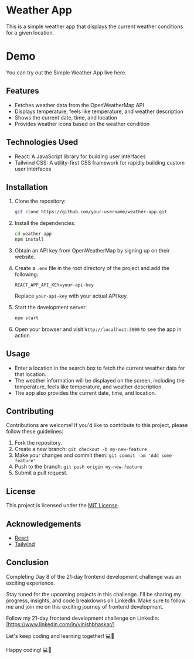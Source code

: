 # Weather App

This is a simple weather app that displays the current weather conditions for a given location.

# Demo

You can try out the Simple Weather App live here.

## Features

- Fetches weather data from the OpenWeatherMap API
- Displays temperature, feels like temperature, and weather description
- Shows the current date, time, and location
- Provides weather icons based on the weather condition

## Technologies Used

- React: A JavaScript library for building user interfaces
- Tailwind CSS: A utility-first CSS framework for rapidly building custom user interfaces

## Installation

1. Clone the repository:

   ```bash
   git clone https://github.com/your-username/weather-app.git
   ```

2. Install the dependencies:

   ```bash
   cd weather-app
   npm install
   ```

3. Obtain an API key from OpenWeatherMap by signing up on their website.

4. Create a `.env` file in the root directory of the project and add the following:

   ```plaintext
   REACT_APP_API_KEY=your-api-key
   ```

   Replace `your-api-key` with your actual API key.

5. Start the development server:

   ```bash
   npm start
   ```

6. Open your browser and visit `http://localhost:3000` to see the app in action.

## Usage

- Enter a location in the search box to fetch the current weather data for that location.
- The weather information will be displayed on the screen, including the temperature, feels like temperature, and weather description.
- The app also provides the current date, time, and location.

## Contributing

Contributions are welcome! If you'd like to contribute to this project, please follow these guidelines:

1. Fork the repository.
2. Create a new branch: `git checkout -b my-new-feature`
3. Make your changes and commit them: `git commit -am 'Add some feature'`
4. Push to the branch: `git push origin my-new-feature`
5. Submit a pull request.

## License

This project is licensed under the [MIT License](https://opensource.org/licenses/MIT).

## Acknowledgements

- [React](https://reactjs.org/)
- [Tailwind](https://tailwindcss.com/docs/installation)

## Conclusion

Completing Day 8 of the 21-day frontend development challenge was an exciting experience.

Stay tuned for the upcoming projects in this challenge. I'll be sharing my progress, insights, and code breakdowns on LinkedIn. Make sure to follow me and join me on this exciting journey of frontend development.

Follow my 21-day frontend development challenge on LinkedIn: [https://www.linkedin.com/in/vinishbhaskar/]

Let's keep coding and learning together! 💻🚀

Happy coding! 💻🚀